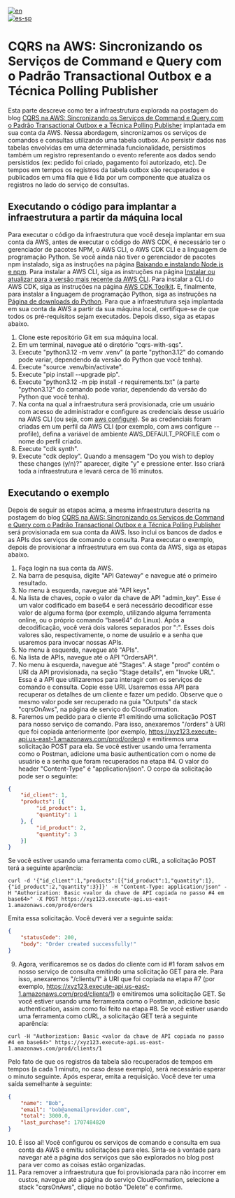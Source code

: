 [![en](https://img.shields.io/badge/lang-en-green.svg)](README.md)<br />
[![es-sp](https://img.shields.io/badge/lang-es--sp-green.svg)](README.es-sp.md)

# CQRS na AWS: Sincronizando os Serviços de Command e Query com o Padrão Transactional Outbox e a Técnica Polling Publisher

Esta parte descreve como ter a infraestrutura explorada na postagem do blog [CQRS na AWS: Sincronizando os Serviços de Command e Query com o Padrão Transactional Outbox e a Técnica Polling Publisher](https://aws.amazon.com/pt/blogs/aws-brasil/cqrs-na-aws-sincronizando-os-servicos-de-command-e-query-com-o-padrao-transactional-outbox-e-a-tecnica-polling-publisher)
implantada em sua conta da AWS. Nessa abordagem, sincronizamos os serviços de comandos e consultas utilizando uma tabela
outbox. Ao persistir dados nas tabelas envolvidas em uma determinada funcionalidade, persistimos também um registro
representando o evento referente aos dados sendo persistidos (ex: pedido foi criado, pagamento foi autorizado, etc). De
tempos em tempos os registros da tabela outbox são recuperados e publicados em uma fila que é lida por um componente que
atualiza os registros no lado do serviço de consultas.

## Executando o código para implantar a infraestrutura a partir da máquina local

Para executar o código da infraestrutura que você deseja implantar em sua conta da AWS, antes de executar o código do AWS
CDK, é necessário ter o gerenciador de pacotes NPM, o AWS CLI, o AWS CDK CLI e a linguagem de programação Python. Se você
ainda não tiver o gerenciador de pacotes npm instalado, siga as instruções na página [Baixando e instalando Node.js e npm](https://docs.npmjs.com/downloading-and-installing-node-js-and-npm).
Para instalar a AWS CLI, siga as instruções na página [Instalar ou atualizar para a versão mais recente da AWS CLI](https://docs.aws.amazon.com/cli/latest/userguide/getting-started-install.html).
Para instalar a CLI do AWS CDK, siga as instruções na página [AWS CDK Toolkit](https://docs.aws.amazon.com/cdk/v2/guide/cli.html).
E, finalmente, para instalar a linguagem de programação Python, siga as instruções na [Página de downloads do Python](https://www.python.org/downloads).
Para que a infraestrutura seja implantada em sua conta da AWS a partir da sua máquina local, certifique-se de que todos os
pré-requisitos sejam executados. Depois disso, siga as etapas abaixo.

1. Clone este repositório Git em sua máquina local.
2. Em um terminal, navegue até o diretório "cqrs-with-sqs".
3. Execute "python3.12 -m venv .venv" (a parte "python3.12" do comando pode variar, dependendo da versão do Python que você tenha).
4. Execute "source .venv/bin/activate".
5. Execute "pip install --upgrade pip".
6. Execute "python3.12 -m pip install -r requirements.txt" (a parte "python3.12" do comando pode variar, dependendo da versão do Python que você tenha).
7. Na conta na qual a infraestrutura será provisionada, crie um usuário com acesso de administrador e configure as credenciais desse usuário na AWS CLI (ou seja, com [aws configure](https://docs.aws.amazon.com/cli/latest/userguide/cli-chap-configure.html)). Se as credenciais foram criadas em um perfil da AWS CLI (por exemplo, com aws configure --profile), defina a variável de ambiente AWS_DEFAULT_PROFILE com o nome do perfil criado.
8. Execute "cdk synth".
9. Execute "cdk deploy". Quando a mensagem "Do you wish to deploy these changes (y/n)?" aparecer, digite "y" e pressione enter. Isso criará toda a infraestrutura e levará cerca de 16 minutos.

## Executando o exemplo

Depois de seguir as etapas acima, a mesma infraestrutura descrita na postagem do blog [CQRS na AWS: Sincronizando os Serviços de Command e Query com o Padrão Transactional Outbox e a Técnica Polling Publisher](https://aws.amazon.com/pt/blogs/aws-brasil/cqrs-na-aws-sincronizando-os-servicos-de-command-e-query-com-o-padrao-transactional-outbox-e-a-tecnica-polling-publisher)
será provisionada em sua conta da AWS. Isso inclui os bancos de dados e as APIs dos serviços de comando e consulta. Para
executar o exemplo, depois de provisionar a infraestrutura em sua conta da AWS, siga as etapas abaixo.

1. Faça login na sua conta da AWS.
2. Na barra de pesquisa, digite "API Gateway" e navegue até o primeiro resultado.
3. No menu à esquerda, navegue até "API keys".
4. Na lista de chaves, copie o valor da chave de API "admin_key". Esse é um valor codificado em base64 e será necessário decodificar esse valor de alguma forma (por exemplo, utilizando alguma ferramenta online, ou o próprio comando “base64” do Linux). Após a decodificação, você verá dois valores separados por ":". Esses dois valores são, respectivamente, o nome de usuário e a senha que usaremos para invocar nossas APIs.
5. No menu à esquerda, navegue até "APIs".
6. Na lista de APIs, navegue até o API "OrdersAPI".
7. No menu à esquerda, navegue até "Stages". A stage "prod" contém o URI da API provisionada, na seção "Stage details", em "Invoke URL". Essa é a API que utilizaremos para interagir com os serviços de comando e consulta. Copie esse URI. Usaremos essa API para recuperar os detalhes de um cliente e fazer um pedido. Observe que o mesmo valor pode ser recuperado na guia "Outputs" da stack "cqrsOnAws", na página de serviço do CloudFormation.
8. Faremos um pedido para o cliente #1 emitindo uma solicitação POST para nosso serviço de comando. Para isso, anexaremos "/orders" à URI que foi copiada anteriormente (por exemplo, https://xyz123.execute-api.us-east-1.amazonaws.com/prod/orders) e emitiremos uma solicitação POST para ela. Se você estiver usando uma ferramenta como o Postman, adicione uma basic authentication com o nome de usuário e a senha que foram recuperados na etapa #4. O valor do header "Content-Type" é "application/json". O corpo da solicitação pode ser o seguinte:
```json
{
    "id_client": 1,
    "products": [{
         "id_product": 1,
         "quantity": 1
    }, {
         "id_product": 2,
         "quantity": 3
    }]
}
```
Se você estiver usando uma ferramenta como cURL, a solicitação POST terá a seguinte aparência:
```shell
curl -d '{"id_client":1,"products":[{"id_product":1,"quantity":1},{"id_product":2,"quantity":3}]}' -H "Content-Type: application/json" -H "Authorization: Basic <valor da chave de API copiada no passo #4 em base64>" -X POST https://xyz123.execute-api.us-east-1.amazonaws.com/prod/orders
```
Emita essa solicitação. Você deverá ver a seguinte saída:
```json
{
    "statusCode": 200,
    "body": "Order created successfully!"
}
```
9. Agora, verificaremos se os dados do cliente com id #1 foram salvos em nosso serviço de consulta emitindo uma solicitação GET para ele. Para isso, anexaremos "/clients/1" à URI que foi copiada na etapa #7 (por exemplo, https://xyz123.execute-api.us-east-1.amazonaws.com/prod/clients/1) e emitiremos uma solicitação GET. Se você estiver usando uma ferramenta como o Postman, adicione basic authentication, assim como foi feito na etapa #8. Se você estiver usando uma ferramenta como cURL, a solicitação GET terá a seguinte aparência:
```shell
curl -H "Authorization: Basic <valor da chave de API copiada no passo #4 em base64>" https://xyz123.execute-api.us-east-1.amazonaws.com/prod/clients/1
```
Pelo fato de que os registros da tabela são recuperados de tempos em tempos (a cada 1 minuto, no caso desse exemplo), será necessário esperar o minuto seguinte. Após esperar, emita a requisição. Você deve ter uma saída semelhante à seguinte:
```json
{
    "name": "Bob",
    "email": "bob@anemailprovider.com",
    "total": 3000.0,
    "last_purchase": 1707484820
}
```
10. É isso aí! Você configurou os serviços de comando e consulta em sua conta da AWS e emitiu solicitações para eles. Sinta-se à vontade para navegar até a página dos serviços que são explorados no blog post para ver como as coisas estão organizadas.
11. Para remover a infraestrutura que foi provisionada para não incorrer em custos, navegue até a página do serviço CloudFormation, selecione a stack "cqrsOnAws", clique no botão "Delete" e confirme.